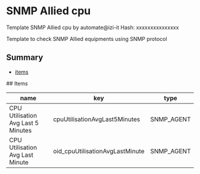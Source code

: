 # SNMP Allied cpu
Template SNMP Allied cpu by automate@izi-it
Hash: xxxxxxxxxxxxxxx

Template to check SNMP Allied equipments using SNMP protocol
## Summary
* [items](#items)

<a name="items" />
## Items

| name | key | type |
| ------------- |------------- |------------- |
| CPU Utilisation Avg Last 5 Minutes | cpuUtilisationAvgLast5Minutes | SNMP_AGENT |
| CPU Utilisation Avg Last Minute | oid_cpuUtilisationAvgLastMinute | SNMP_AGENT |
